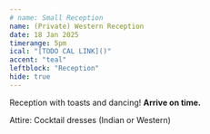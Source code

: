 ```yaml
---
# name: Small Reception
name: (Private) Western Reception
date: 18 Jan 2025
timerange: 5pm
ical: "[TODO CAL LINK]()"
accent: "teal"
leftblock: "Reception"
hide: true
---
```

Reception with toasts and dancing! **Arrive on time.**

Attire: Cocktail dresses (Indian or Western)